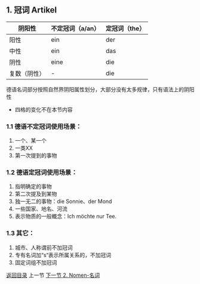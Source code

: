 ## 1. 冠词 Artikel

| 阴阳性       | 不定冠词（a/an） | 定冠词（the） |
| ------------ | ---------------- | ------------- |
| 阳性         | ein              | der           |
| 中性         | ein              | das           |
| 阴性         | eine             | die           |
| 复数（阴性） | -                | die           |

德语名词部分按照自然界阴阳属性划分，大部分没有太多规律，只有语法上的阴阳性

* 四格的变化不在本节内容

### 1.1 德语不定冠词使用场景：

1. 一个、某一个
2. 一类XX
3. 第一次提到的事物

### 1.2 德语定冠词使用场景：

1. 指明确定的事物
2. 第二次提及到某物
3. 独一无二的事物：die Sonnie、der Mond
4. 一些国家、地名、河流
5. 表示物质的一般概念：Ich möchte nur Tee.

### 1.3 其它：

1. 城市、人称谓前不加冠词
2. 专有名词加“s“表示所属关系的，不加冠词 
3. 固定词组不加冠词



[返回目录](../README.md) 上一节 [下一节 2. Nomen-名词](2-Nomen-名词.md)